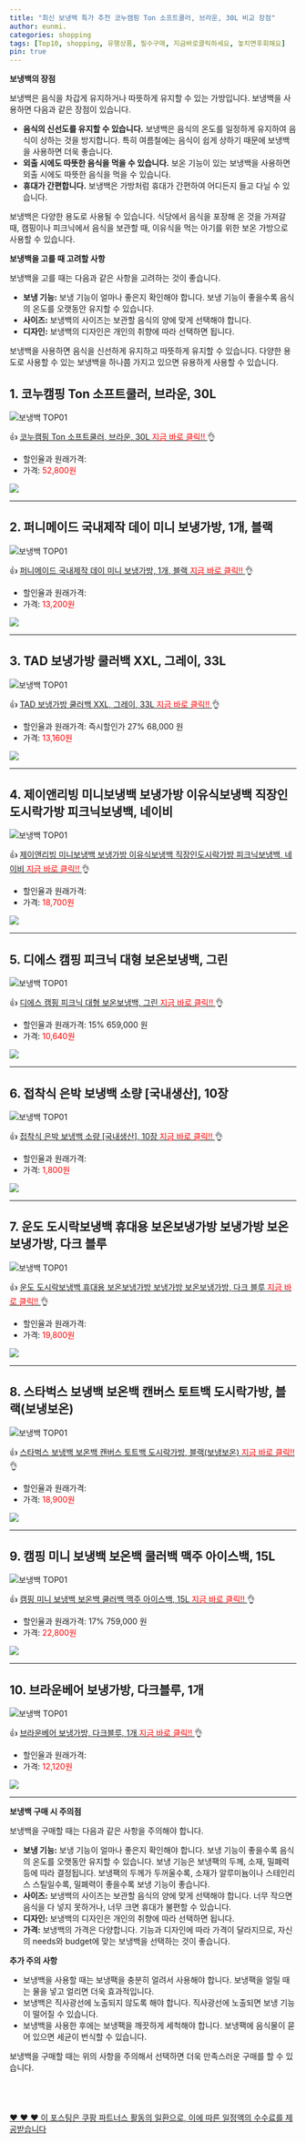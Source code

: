 ```yaml
---
title: "최신 보냉백 특가 추천 코누캠핑 Ton 소프트쿨러, 브라운, 30L 비교 장점"
author: eunmi.
categories: shopping
tags: [Top10, shopping, 유행상품, 필수구매, 지금바로클릭하세요, 놓치면후회해요]
pin: true
---
```

**보냉백의 장점**

보냉백은 음식을 차갑게 유지하거나 따뜻하게 유지할 수 있는 가방입니다. 보냉백을 사용하면 다음과 같은 장점이 있습니다.

* **음식의 신선도를 유지할 수 있습니다.** 보냉백은 음식의 온도를 일정하게 유지하여 음식이 상하는 것을 방지합니다. 특히 여름철에는 음식이 쉽게 상하기 때문에 보냉백을 사용하면 더욱 좋습니다.
* **외출 시에도 따뜻한 음식을 먹을 수 있습니다.** 보온 기능이 있는 보냉백을 사용하면 외출 시에도 따뜻한 음식을 먹을 수 있습니다.
* **휴대가 간편합니다.** 보냉백은 가방처럼 휴대가 간편하여 어디든지 들고 다닐 수 있습니다.

보냉백은 다양한 용도로 사용될 수 있습니다. 식당에서 음식을 포장해 온 것을 가져갈 때, 캠핑이나 피크닉에서 음식을 보관할 때, 이유식을 먹는 아기를 위한 보온 가방으로 사용할 수 있습니다.

**보냉백을 고를 때 고려할 사항**

보냉백을 고를 때는 다음과 같은 사항을 고려하는 것이 좋습니다.

* **보냉 기능:** 보냉 기능이 얼마나 좋은지 확인해야 합니다. 보냉 기능이 좋을수록 음식의 온도를 오랫동안 유지할 수 있습니다.
* **사이즈:** 보냉백의 사이즈는 보관할 음식의 양에 맞게 선택해야 합니다.
* **디자인:** 보냉백의 디자인은 개인의 취향에 따라 선택하면 됩니다.

보냉백을 사용하면 음식을 신선하게 유지하고 따뜻하게 유지할 수 있습니다. 다양한 용도로 사용할 수 있는 보냉백을 하나쯤 가지고 있으면 유용하게 사용할 수 있습니다.

   

## 1. 코누캠핑 Ton 소프트쿨러, 브라운, 30L

![보냉백 TOP01](https://thumbnail9.coupangcdn.com/thumbnails/remote/230x230ex/image/vendor_inventory/d96b/8546c78534a1acb358e3cefcf47eca336ca7262d6af9352ca5fda6eddeb8.jpg)


👍 [코누캠핑 Ton 소프트쿨러, 브라운, 30L <font color=red> 지금 바로 클릭!! </font> ](https://link.coupang.com/re/AFFSDP?lptag=AF3617701&subid=GithubCoopas&pageKey=7185468786&traceid=V0-153&itemId=18130845584&vendorItemId=86752894999) 👌 


- 할인율과 원래가격: 
- 가격: <span style='color:red'>52,800원</span>

[![](/discount_price.png)](https://link.coupang.com/re/AFFSDP?lptag=AF3617701&subid=GithubCoopas&pageKey=7185468786&traceid=V0-153&itemId=18130845584&vendorItemId=86752894999)

---


   

## 2. 퍼니메이드 국내제작 데이 미니 보냉가방, 1개, 블랙

![보냉백 TOP01](https://thumbnail9.coupangcdn.com/thumbnails/remote/230x230ex/image/retail/images/1057270125352331-bbd7686a-1307-45c6-93c6-3cd9fe5ee1f9.jpg)


👍 [퍼니메이드 국내제작 데이 미니 보냉가방, 1개, 블랙 <font color=red> 지금 바로 클릭!! </font> ](https://link.coupang.com/re/AFFSDP?lptag=AF3617701&subid=GithubCoopas&pageKey=99300300&traceid=V0-153&itemId=303916093&vendorItemId=3749467104) 👌 


- 할인율과 원래가격: 
- 가격: <span style='color:red'>13,200원</span>

[![](/discount_price.png)](https://link.coupang.com/re/AFFSDP?lptag=AF3617701&subid=GithubCoopas&pageKey=99300300&traceid=V0-153&itemId=303916093&vendorItemId=3749467104)

---


   

## 3. TAD 보냉가방 쿨러백 XXL, 그레이, 33L

![보냉백 TOP01](https://thumbnail10.coupangcdn.com/thumbnails/remote/230x230ex/image/retail/images/3173777043513696-a6fa561d-1310-4f82-b0d9-5558bbfba3a3.jpg)


👍 [TAD 보냉가방 쿨러백 XXL, 그레이, 33L <font color=red> 지금 바로 클릭!! </font> ](https://link.coupang.com/re/AFFSDP?lptag=AF3617701&subid=GithubCoopas&pageKey=7230229400&traceid=V0-153&itemId=18344543817&vendorItemId=80105298654) 👌 


- 할인율과 원래가격: 즉시할인가 27%  68,000   원
- 가격: <span style='color:red'>13,160원</span>

[![](/discount_price.png)](https://link.coupang.com/re/AFFSDP?lptag=AF3617701&subid=GithubCoopas&pageKey=7230229400&traceid=V0-153&itemId=18344543817&vendorItemId=80105298654)

---


   

## 4. 제이앤리빙 미니보냉백 보냉가방 이유식보냉백 직장인도시락가방 피크닉보냉백, 네이비

![보냉백 TOP01](https://thumbnail10.coupangcdn.com/thumbnails/remote/230x230ex/image/vendor_inventory/1481/86b21490583005ba16189d81042c3e3fbe6ded951e13f02ba83ee8f12155.jpg)


👍 [제이앤리빙 미니보냉백 보냉가방 이유식보냉백 직장인도시락가방 피크닉보냉백, 네이비 <font color=red> 지금 바로 클릭!! </font> ](https://link.coupang.com/re/AFFSDP?lptag=AF3617701&subid=GithubCoopas&pageKey=7279867639&traceid=V0-153&itemId=18584045499&vendorItemId=85634989403) 👌 


- 할인율과 원래가격: 
- 가격: <span style='color:red'>18,700원</span>

[![](/discount_price.png)](https://link.coupang.com/re/AFFSDP?lptag=AF3617701&subid=GithubCoopas&pageKey=7279867639&traceid=V0-153&itemId=18584045499&vendorItemId=85634989403)

---


   

## 5. 디에스 캠핑 피크닉 대형 보온보냉백, 그린

![보냉백 TOP01](https://thumbnail9.coupangcdn.com/thumbnails/remote/230x230ex/image/retail/images/2022/12/29/11/7/7ed7f40e-8d9c-4d3e-90f4-813d946a6678.png)


👍 [디에스 캠핑 피크닉 대형 보온보냉백, 그린 <font color=red> 지금 바로 클릭!! </font> ](https://link.coupang.com/re/AFFSDP?lptag=AF3617701&subid=GithubCoopas&pageKey=7030298308&traceid=V0-153&itemId=17347695743&vendorItemId=84518086602) 👌 


- 할인율과 원래가격: 15%  659,000   원
- 가격: <span style='color:red'>10,640원</span>

[![](/discount_price.png)](https://link.coupang.com/re/AFFSDP?lptag=AF3617701&subid=GithubCoopas&pageKey=7030298308&traceid=V0-153&itemId=17347695743&vendorItemId=84518086602)

---


   

## 6. 접착식 은박 보냉백 소량 [국내생산], 10장

![보냉백 TOP01](https://thumbnail7.coupangcdn.com/thumbnails/remote/230x230ex/image/vendor_inventory/89b9/1bc56d92af1481aa6ddae05ca4e9beb499d6eeb456015d1d8300072e563e.jpg)


👍 [접착식 은박 보냉백 소량 [국내생산], 10장 <font color=red> 지금 바로 클릭!! </font> ](https://link.coupang.com/re/AFFSDP?lptag=AF3617701&subid=GithubCoopas&pageKey=7412424979&traceid=V0-153&itemId=19209370193&vendorItemId=85486883956) 👌 


- 할인율과 원래가격: 
- 가격: <span style='color:red'>1,800원</span>

[![](/discount_price.png)](https://link.coupang.com/re/AFFSDP?lptag=AF3617701&subid=GithubCoopas&pageKey=7412424979&traceid=V0-153&itemId=19209370193&vendorItemId=85486883956)

---


   

## 7. 운도 도시락보냉백 휴대용 보온보냉가방 보냉가방 보온보냉가방, 다크 블루

![보냉백 TOP01](https://thumbnail6.coupangcdn.com/thumbnails/remote/230x230ex/image/vendor_inventory/b5f8/fa5c4cdf155bf7377a7fa13f8c2f963d6bdbfa31b4da8f3136503e4b5507.png)


👍 [운도 도시락보냉백 휴대용 보온보냉가방 보냉가방 보온보냉가방, 다크 블루 <font color=red> 지금 바로 클릭!! </font> ](https://link.coupang.com/re/AFFSDP?lptag=AF3617701&subid=GithubCoopas&pageKey=6605174938&traceid=V0-153&itemId=14954613537&vendorItemId=87632926524) 👌 


- 할인율과 원래가격: 
- 가격: <span style='color:red'>19,800원</span>

[![](/discount_price.png)](https://link.coupang.com/re/AFFSDP?lptag=AF3617701&subid=GithubCoopas&pageKey=6605174938&traceid=V0-153&itemId=14954613537&vendorItemId=87632926524)

---


   

## 8. 스타벅스 보냉백 보온백 캔버스 토트백 도시락가방, 블랙(보냉보온)

![보냉백 TOP01](https://thumbnail6.coupangcdn.com/thumbnails/remote/230x230ex/image/vendor_inventory/4dd4/55829a6feaa91df516645341dd8b2e333bf4c5792b6bb4876fa5b74835a5.png)


👍 [스타벅스 보냉백 보온백 캔버스 토트백 도시락가방, 블랙(보냉보온) <font color=red> 지금 바로 클릭!! </font> ](https://link.coupang.com/re/AFFSDP?lptag=AF3617701&subid=GithubCoopas&pageKey=6599676720&traceid=V0-153&itemId=14924843234&vendorItemId=87160962896) 👌 


- 할인율과 원래가격: 
- 가격: <span style='color:red'>18,900원</span>

[![](/discount_price.png)](https://link.coupang.com/re/AFFSDP?lptag=AF3617701&subid=GithubCoopas&pageKey=6599676720&traceid=V0-153&itemId=14924843234&vendorItemId=87160962896)

---


   

## 9. 캠핑 미니 보냉백 보온백 쿨러백 맥주 아이스백, 15L

![보냉백 TOP01](https://thumbnail7.coupangcdn.com/thumbnails/remote/230x230ex/image/vendor_inventory/5370/103a6a984610e56ebac92590077381e1724d233aa4ef3ad1a0353733237c.jpg)


👍 [캠핑 미니 보냉백 보온백 쿨러백 맥주 아이스백, 15L <font color=red> 지금 바로 클릭!! </font> ](https://link.coupang.com/re/AFFSDP?lptag=AF3617701&subid=GithubCoopas&pageKey=6458636075&traceid=V0-153&itemId=14047697478&vendorItemId=81295333377) 👌 


- 할인율과 원래가격: 17%  759,000   원
- 가격: <span style='color:red'>22,800원</span>

[![](/discount_price.png)](https://link.coupang.com/re/AFFSDP?lptag=AF3617701&subid=GithubCoopas&pageKey=6458636075&traceid=V0-153&itemId=14047697478&vendorItemId=81295333377)

---


   

## 10. 브라운베어 보냉가방, 다크블루, 1개

![보냉백 TOP01](https://thumbnail6.coupangcdn.com/thumbnails/remote/230x230ex/image/rs_quotation_api/skurirjm/2a764543adc84b48be45704fc581da41.jpg)


👍 [브라운베어 보냉가방, 다크블루, 1개 <font color=red> 지금 바로 클릭!! </font> ](https://link.coupang.com/re/AFFSDP?lptag=AF3617701&subid=GithubCoopas&pageKey=5448569241&traceid=V0-153&itemId=8308160673&vendorItemId=75596052454) 👌 


- 할인율과 원래가격: 
- 가격: <span style='color:red'>12,120원</span>

[![](/discount_price.png)](https://link.coupang.com/re/AFFSDP?lptag=AF3617701&subid=GithubCoopas&pageKey=5448569241&traceid=V0-153&itemId=8308160673&vendorItemId=75596052454)

---
**보냉백 구매 시 주의점**

보냉백을 구매할 때는 다음과 같은 사항을 주의해야 합니다.

* **보냉 기능:** 보냉 기능이 얼마나 좋은지 확인해야 합니다. 보냉 기능이 좋을수록 음식의 온도를 오랫동안 유지할 수 있습니다. 보냉 기능은 보냉팩의 두께, 소재, 밀폐력 등에 따라 결정됩니다. 보냉팩의 두께가 두꺼울수록, 소재가 알루미늄이나 스테인리스 스틸일수록, 밀폐력이 좋을수록 보냉 기능이 좋습니다.
* **사이즈:** 보냉백의 사이즈는 보관할 음식의 양에 맞게 선택해야 합니다. 너무 작으면 음식을 다 넣지 못하거나, 너무 크면 휴대가 불편할 수 있습니다.
* **디자인:** 보냉백의 디자인은 개인의 취향에 따라 선택하면 됩니다.
* **가격:** 보냉백의 가격은 다양합니다. 기능과 디자인에 따라 가격이 달라지므로, 자신의 needs와 budget에 맞는 보냉백을 선택하는 것이 좋습니다.

**추가 주의 사항**

* 보냉백을 사용할 때는 보냉팩을 충분히 얼려서 사용해야 합니다. 보냉팩을 얼릴 때는 물을 넣고 얼리면 더욱 효과적입니다.
* 보냉백은 직사광선에 노출되지 않도록 해야 합니다. 직사광선에 노출되면 보냉 기능이 떨어질 수 있습니다.
* 보냉백을 사용한 후에는 보냉팩을 깨끗하게 세척해야 합니다. 보냉팩에 음식물이 묻어 있으면 세균이 번식할 수 있습니다.

보냉백을 구매할 때는 위의 사항을 주의해서 선택하면 더욱 만족스러운 구매를 할 수 있습니다.<br><br><br><br><br> [ ❤ ❤ ❤ 이 포스팅은 쿠팡 파트너스 활동의 일환으로, 이에 따른 일정액의 수수료를 제공받습니다](https://link.coupang.com/a/bcEFyh)
